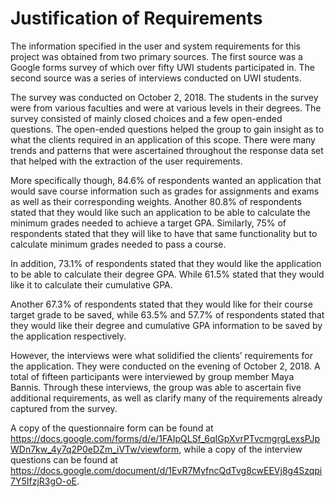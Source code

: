 # Justification of Requirements

The information specified in the user and system requirements for this project was obtained from two primary sources. The first source was a Google forms survey of which over fifty UWI students participated in. The second source was a series of interviews conducted on UWI students.

The survey was conducted on October 2, 2018. The students in the survey were from various faculties and were at various levels in their degrees. The survey consisted of mainly closed choices and a few open-ended questions. The open-ended questions helped the group to gain insight as to what the clients required in an application of this scope. There were many trends and patterns that were ascertained throughout the response data set that helped with the extraction of the user requirements. 

More specifically though, 84.6% of respondents wanted an application that would save course information such as grades for assignments and exams as well as their corresponding weights. Another 80.8% of respondents stated that they would like such an application to be able to calculate the minimum grades needed to achieve a target GPA. Similarly, 75% of respondents stated that they will like to have that same functionality but to calculate minimum grades needed to pass a course.

In addition, 73.1% of respondents stated that they would like the application to be able to calculate their degree GPA. While 61.5% stated that they would like it to calculate their cumulative GPA. 

Another 67.3% of respondents stated that they would like for their course target grade to be saved, while 63.5% and 57.7% of respondents stated that they would like their degree and cumulative GPA information to be saved by the application respectively.

However, the interviews were what solidified the clients’ requirements for the application. They were conducted on the evening of October 2, 2018. A total of fifteen participants were interviewed by group member Maya Bannis. Through these interviews, the group was able to ascertain five additional requirements, as well as clarify many of the requirements already captured from the survey.

A copy of the questionnaire form can be found at https://docs.google.com/forms/d/e/1FAIpQLSf_6qIGpXvrPTvcmgrgLexsPJpWDn7kw_4y7q2P0eDZm_iVTw/viewform, while a copy of the interview questions can be found at https://docs.google.com/document/d/1EvR7MyfncQdTvg8cwEEVj8g4Szqpi7Y5IfzjR3gO-oE.